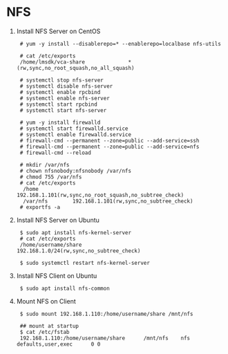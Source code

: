 NFS
===

1. Install NFS Server on CentOS

        # yum -y install --disablerepo=* --enablerepo=localbase nfs-utils
        
        # cat /etc/exports
        /home/lmsdk/vca-share              *(rw,sync,no_root_squash,no_all_squash)
        
        # systemctl stop nfs-server
        # systemctl disable nfs-server
        # systemctl enable rpcbind
        # systemctl enable nfs-server
        # systemctl start rpcbind
        # systemctl start nfs-server
        
        # yum -y install firewalld
        # systemctl start firewalld.service
        # systemctl enable firewalld.service
        # firewall-cmd --permanent --zone=public --add-service=ssh
        # firewall-cmd --permanent --zone=public --add-service=nfs
        # firewall-cmd --reload
        
        # mkdir /var/nfs
        # chown nfsnobody:nfsnobody /var/nfs
        # chmod 755 /var/nfs
        # cat /etc/exports
         /home           192.168.1.101(rw,sync,no_root_squash,no_subtree_check)
         /var/nfs        192.168.1.101(rw,sync,no_subtree_check)
        # exportfs -a
         
2. Install NFS Server on Ubuntu

        $ sudo apt install nfs-kernel-server
        # cat /etc/exports
        /home/username/share		192.168.1.0/24(rw,sync,no_subtree_check)
        
        $ sudo systemctl restart nfs-kernel-server
        
3. Install NFS Client on Ubuntu

        $ sudo apt install nfs-common
        
4. Mount NFS on Client

        $ sudo mount 192.168.1.110:/home/username/share /mnt/nfs

        ## mount at startup
        $ cat /etc/fstab
        192.168.1.110:/home/username/share		/mnt/nfs	nfs defaults,user,exec		0 0
        
